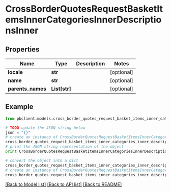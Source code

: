 # CrossBorderQuotesRequestBasketItemsInnerCategoriesInnerDescriptionsInner


## Properties
Name | Type | Description | Notes
------------ | ------------- | ------------- | -------------
**locale** | **str** |  | [optional] 
**name** | **str** |  | [optional] 
**parents_names** | **List[str]** |  | [optional] 

## Example

```python
from pbclient.models.cross_border_quotes_request_basket_items_inner_categories_inner_descriptions_inner import CrossBorderQuotesRequestBasketItemsInnerCategoriesInnerDescriptionsInner

# TODO update the JSON string below
json = "{}"
# create an instance of CrossBorderQuotesRequestBasketItemsInnerCategoriesInnerDescriptionsInner from a JSON string
cross_border_quotes_request_basket_items_inner_categories_inner_descriptions_inner_instance = CrossBorderQuotesRequestBasketItemsInnerCategoriesInnerDescriptionsInner.from_json(json)
# print the JSON string representation of the object
print CrossBorderQuotesRequestBasketItemsInnerCategoriesInnerDescriptionsInner.to_json()

# convert the object into a dict
cross_border_quotes_request_basket_items_inner_categories_inner_descriptions_inner_dict = cross_border_quotes_request_basket_items_inner_categories_inner_descriptions_inner_instance.to_dict()
# create an instance of CrossBorderQuotesRequestBasketItemsInnerCategoriesInnerDescriptionsInner from a dict
cross_border_quotes_request_basket_items_inner_categories_inner_descriptions_inner_form_dict = cross_border_quotes_request_basket_items_inner_categories_inner_descriptions_inner.from_dict(cross_border_quotes_request_basket_items_inner_categories_inner_descriptions_inner_dict)
```
[[Back to Model list]](../README.md#documentation-for-models) [[Back to API list]](../README.md#documentation-for-api-endpoints) [[Back to README]](../README.md)


